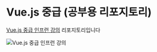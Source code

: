 # Vue.js 중급 (공부용 리포지토리)

[Vue.js 중급 인프런 강의](https://www.inflearn.com/course/vue-pwa-vue-js-%EC%A4%91%EA%B8%89) 리포지토리입니다

![Vue.js 중급 인프런 강의](https://cdn.inflearn.com/public/courses/136498/course_cover/33a35374-af5f-4085-a650-4909c03e8d5d/lv2.png)